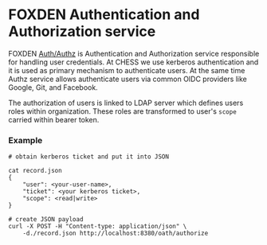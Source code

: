 # FOXDEN Authentication and Authorization service

FOXDEN [Auth/Authz](https://github.com/CHESSComputing/authz)
is Authentication and Authorization service responsible
for handling user credentials. At CHESS we use kerberos
authentication and it is used as primary mechanism to
authenticate users. At the same time Authz service allows
authenticate users via common OIDC providers like Google, Git,
and Facebook.

The authorization of users is linked to LDAP server which
defines users roles within organization. These roles are
transformed to user's `scope` carried within bearer token.

### Example
```
# obtain kerberos ticket and put it into JSON

cat record.json
{
    "user": <your-user-name>,
    "ticket": <your kerberos ticket>,
    "scope": <read|write>
}

# create JSON payload
curl -X POST -H "Content-type: application/json" \
    -d./record.json http://localhost:8380/oath/authorize
```
